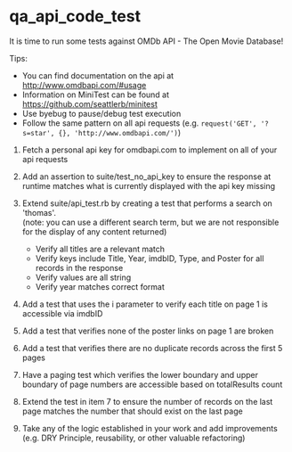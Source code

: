 # qa_api_code_test

It is time to run some tests against OMDb API - The Open Movie Database!

Tips:
  - You can find documentation on the api at http://www.omdbapi.com/#usage
  - Information on MiniTest can be found at https://github.com/seattlerb/minitest
  - Use byebug to pause/debug test execution
  - Follow the same pattern on all api requests (e.g. `request('GET', '?s=star', {}, 'http://www.omdbapi.com/')`)

1) Fetch a personal api key for omdbapi.com to implement on all of your api requests

2) Add an assertion to suite/test_no_api_key to ensure the response at runtime matches what is currently displayed with the api key missing  
 
3) Extend suite/api_test.rb by creating a test that performs a search on 'thomas'.  
(note: you can use a different search term, but we are not responsible for the display of any content returned)
    - Verify all titles are a relevant match
    - Verify keys include Title, Year, imdbID, Type, and Poster for all records in the response
    - Verify values are all string
    - Verify year matches correct format

4) Add a test that uses the i parameter to verify each title on page 1 is accessible via imdbID

5) Add a test that verifies none of the poster links on page 1 are broken
 
6) Add a test that verifies there are no duplicate records across the first 5 pages

7) Have a paging test which verifies the lower boundary and upper boundary of page numbers are accessible based on totalResults count

8) Extend the test in item 7 to ensure the number of records on the last page matches the number that should exist on the last page
  
9) Take any of the logic established in your work and add improvements (e.g. DRY Principle, reusability, or other valuable refactoring)
